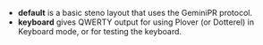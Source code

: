 - **default** is a basic steno layout that uses the GeminiPR protocol.
- **keyboard** gives QWERTY output for using Plover (or Dotterel) in Keyboard mode, or for testing the keyboard.
